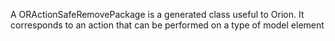 A ORActionSafeRemovePackage is a generated class useful to Orion. It corresponds to an action that can be performed on a type of model element 